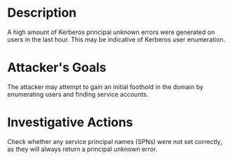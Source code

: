 # Description
A high amount of Kerberos principal unknown errors were generated on users in the last hour. This may be indicative of Kerberos user enumeration.
# Attacker's Goals
The attacker may attempt to gain an initial foothold in the domain by enumerating users and finding service accounts.
# Investigative Actions
Check whether any service principal names (SPNs) were not set correctly, as they will always return a principal unknown error.
